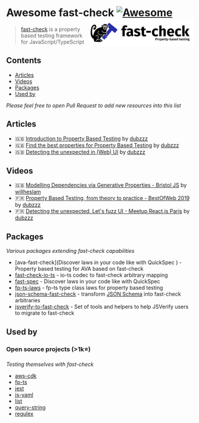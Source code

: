 # Awesome fast-check [![Awesome](https://awesome.re/badge.svg)](https://awesome.re) [<img src="https://raw.githubusercontent.com/dubzzz/fast-check/master/logo/logo.png" width="280" align="right" alt="fast-check">](https://github.com/dubzzz/fast-check/)

> [fast-check](https://github.com/dubzzz/fast-check/) is a property based testing framework for JavaScript/TypeScript 

## Contents

- [Articles](#articles)
- [Videos](#videos)
- [Packages](#packages)
- [Used by](#used-by)

*Please feel free to open Pull Request to add new resources into this list*

## Articles

- 🇬🇧 [Introduction to Property Based Testing](https://medium.com/criteo-labs/introduction-to-property-based-testing-f5236229d237) by [dubzzz](https://github.com/dubzzz/)
- 🇬🇧 [Find the best properties for Property Based Testing](https://medium.com/@nicolasdubien/find-the-best-properties-for-property-based-testing-ee2ed9d442e1) by [dubzzz](https://github.com/dubzzz/)
- 🇬🇧 [Detecting the unexpected in (Web) UI](https://medium.com/criteo-labs/detecting-the-unexpected-in-web-ui-fuzzing-1f3822c8a3a5) by [dubzzz](https://github.com/dubzzz/)

## Videos

- 🇬🇧 [Modelling Dependencies via Generative Properties - Bristol JS](https://www.youtube.com/watch?v=ShlC4Ag2URI) by [willheslam](https://github.com/willheslam)
- 🇫🇷 [Property Based Testing, from theory to practice - BestOfWeb 2019](https://youtu.be/GigiViV-GFk) by [dubzzz](https://github.com/dubzzz/)
- 🇫🇷 [Detecting the unexpected, Let's fuzz UI - Meetup React.js Paris](https://www.youtube.com/watch?v=CiD0khq8uPs) by [dubzzz](https://github.com/dubzzz/)

## Packages

*Various packages extending fast-check capabilities*

- [ava-fast-check](Discover laws in your code like with QuickSpec ) - Property based testing for AVA based on fast-check
- [fast-check-io-ts](https://github.com/giogonzo/fast-check-io-ts) - io-ts codec to fast-check arbitrary mapping
- [fast-spec](https://github.com/dubzzz/fast-spec) - Discover laws in your code like with QuickSpec
- [fp-ts-laws](https://github.com/gcanti/fp-ts-laws) - fp-ts type class laws for property based testing
- [json-schema-fast-check](https://github.com/unmock/json-schema-fast-check) - transform [JSON Schema](https://json-schema.org) into fast-check arbitraries
- [jsverify-to-fast-check](https://github.com/dubzzz/jsverify-to-fast-check) - Set of tools and helpers to help JSVerify users to migrate to fast-check

## Used by

### Open source projects (>1k⭐)

*Testing themselves with fast-check*

- [aws-cdk](https://github.com/aws/aws-cdk)
- [fp-ts](https://github.com/gcanti/fp-ts)
- [jest](https://github.com/facebook/jest)
- [js-yaml](https://github.com/nodeca/js-yaml)
- [list](https://github.com/funkia/list)
- [query-string](https://github.com/sindresorhus/query-string)
- [regulex](https://github.com/CJex/regulex)
